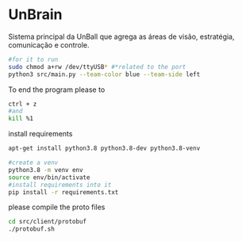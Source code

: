 # UnBrain
Sistema principal da UnBall que agrega as áreas de visão, estratégia, comunicação e controle.

```bash
#for it to run
sudo chmod a+rw /dev/ttyUSB* #*related to the port
python3 src/main.py --team-color blue --team-side left
```
To end the program please to 

```bash
ctrl + z
#and 
kill %1
```
install requirements

```bash
apt-get install python3.8 python3.8-dev python3.8-venv

#create a venv
python3.8 -m venv env
source env/bin/activate
#install requirements into it
pip install -r requirements.txt
```

please compile the proto files
```bash
cd src/client/protobuf
./protobuf.sh
```

